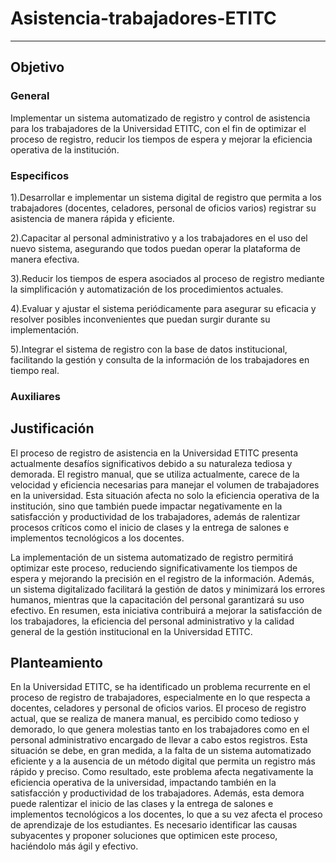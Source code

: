 # Asistencia-trabajadores-ETITC
---

## Objetivo

### General
Implementar un sistema automatizado de registro y control de asistencia para los trabajadores de la Universidad ETITC, con el fin de optimizar el proceso de registro, reducir los tiempos de espera y mejorar la eficiencia operativa de la institución.

### Especificos 
1).Desarrollar e implementar un sistema digital de registro que permita a los trabajadores (docentes, celadores, personal de oficios varios) registrar su asistencia de manera rápida y eficiente.

2).Capacitar al personal administrativo y a los trabajadores en el uso del nuevo sistema, asegurando que todos puedan operar la plataforma de manera efectiva.

3).Reducir los tiempos de espera asociados al proceso de registro mediante la simplificación y automatización de los procedimientos actuales.

4).Evaluar y ajustar el sistema periódicamente para asegurar su eficacia y resolver posibles inconvenientes que puedan surgir durante su implementación.

5).Integrar el sistema de registro con la base de datos institucional, facilitando la gestión y consulta de la información de los trabajadores en tiempo real.

### Auxiliares

## Justificación 
El proceso de registro de asistencia en la Universidad ETITC presenta actualmente desafíos significativos debido a su naturaleza tediosa y demorada. El registro manual, que se utiliza actualmente, carece de la velocidad y eficiencia necesarias para manejar el volumen de trabajadores en la universidad. Esta situación afecta no solo la eficiencia operativa de la institución, sino que también puede impactar negativamente en la satisfacción y productividad de los trabajadores, además de ralentizar procesos críticos como el inicio de clases y la entrega de salones e implementos tecnológicos a los docentes.

La implementación de un sistema automatizado de registro permitirá optimizar este proceso, reduciendo significativamente los tiempos de espera y mejorando la precisión en el registro de la información. Además, un sistema digitalizado facilitará la gestión de datos y minimizará los errores humanos, mientras que la capacitación del personal garantizará su uso efectivo. En resumen, esta iniciativa contribuirá a mejorar la satisfacción de los trabajadores, la eficiencia del personal administrativo y la calidad general de la gestión institucional en la Universidad ETITC.

## Planteamiento
En la Universidad ETITC, se ha identificado un problema recurrente en el proceso de registro de trabajadores, especialmente en lo que respecta a docentes, celadores y personal de oficios varios. El proceso de registro actual, que se realiza de manera manual, es percibido como tedioso y demorado, lo que genera molestias tanto en los trabajadores como en el personal administrativo encargado de llevar a cabo estos registros. Esta situación se debe, en gran medida, a la falta de un sistema automatizado eficiente y a la ausencia de un método digital que permita un registro más rápido y preciso. Como resultado, este problema afecta negativamente la eficiencia operativa de la universidad, impactando también en la satisfacción y productividad de los trabajadores. Además, esta demora puede ralentizar el inicio de las clases y la entrega de salones e implementos tecnológicos a los docentes, lo que a su vez afecta el proceso de aprendizaje de los estudiantes. Es necesario identificar las causas subyacentes y proponer soluciones que optimicen este proceso, haciéndolo más ágil y efectivo.





